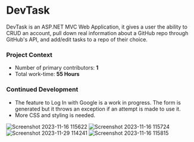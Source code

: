 # DevTask

DevTask is an ASP.NET MVC Web Application, it gives a user the ability to CRUD an account, pull down real information about a GitHub repo through GitHub's API, and add/edit tasks to a repo of their choice. 

### Project Context
* Number of primary contributors: **1**
* Total work-time: **55 Hours**

### Continued Development
* The feature to Log In with Google is a work in progress. The form is generated but it throws an exception if an attempt is made to use it.
* More CSS and styling is needed.

![Screenshot 2023-11-16 115622](https://github.com/jcepriano/DevTask/assets/130601095/b40cef58-5fcd-4c4e-b480-2b2b25c7aa5f)
![Screenshot 2023-11-16 115724](https://github.com/jcepriano/DevTask/assets/130601095/e82c45fa-f642-4f95-9ba0-98c12d5f57b6)
![Screenshot 2023-11-29 114241](https://github.com/jcepriano/DevTask/assets/130601095/23404f2a-b5e7-40f3-a843-611b4bad72bf)
![Screenshot 2023-11-16 115815](https://github.com/jcepriano/DevTask/assets/130601095/b03cf5c3-a1e5-44a5-b011-b058595f1c05)
